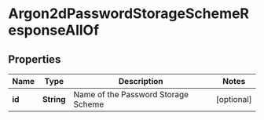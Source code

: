 

# Argon2dPasswordStorageSchemeResponseAllOf


## Properties

| Name | Type | Description | Notes |
|------------ | ------------- | ------------- | -------------|
|**id** | **String** | Name of the Password Storage Scheme |  [optional] |



